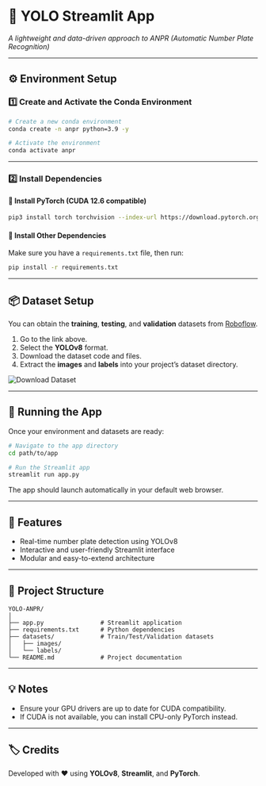 # 🧠 YOLO Streamlit App  
*A lightweight and data-driven approach to ANPR (Automatic Number Plate Recognition)*  

---

## ⚙️ Environment Setup  

### 1️⃣ Create and Activate the Conda Environment  

```bash
# Create a new conda environment
conda create -n anpr python=3.9 -y

# Activate the environment
conda activate anpr
```

---

### 2️⃣ Install Dependencies  

#### 🔹 Install PyTorch (CUDA 12.6 compatible)
```bash
pip3 install torch torchvision --index-url https://download.pytorch.org/whl/cu126
```

#### 🔹 Install Other Dependencies
Make sure you have a `requirements.txt` file, then run:
```bash
pip install -r requirements.txt
```

---

## 📦 Dataset Setup  

You can obtain the **training**, **testing**, and **validation** datasets from [Roboflow](https://app.roboflow.com/yolo-zmazg?group=LKaPTDt9jTcODXIwefFB).

1. Go to the link above.  
2. Select the **YOLOv8** format.  
3. Download the dataset code and files.  
4. Extract the **images** and **labels** into your project’s dataset directory.  

![Download Dataset](download_dataset.png)

---

## 🚀 Running the App  

Once your environment and datasets are ready:

```bash
# Navigate to the app directory
cd path/to/app

# Run the Streamlit app
streamlit run app.py
```

The app should launch automatically in your default web browser.

---

## 🧩 Features  

- Real-time number plate detection using YOLOv8  
- Interactive and user-friendly Streamlit interface  
- Modular and easy-to-extend architecture  

---

## 📁 Project Structure  

```
YOLO-ANPR/
│
├── app.py                # Streamlit application
├── requirements.txt      # Python dependencies
├── datasets/             # Train/Test/Validation datasets
│   ├── images/
│   └── labels/
└── README.md             # Project documentation
```

---

## 💡 Notes  

- Ensure your GPU drivers are up to date for CUDA compatibility.  
- If CUDA is not available, you can install CPU-only PyTorch instead.  

---

## 🏷️ Credits  

Developed with ❤️ using **YOLOv8**, **Streamlit**, and **PyTorch**.

